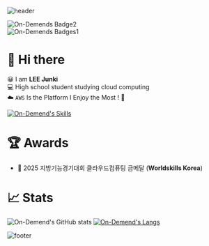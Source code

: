 ![header](https://capsule-render.vercel.app/api?type=venom&height=200&color=gradient&text=On-Demend&animation=twinkling&textBg=false&reversal=false&fontColor=000000)

![On-Demends Badge2](https://img.shields.io/badge/AWS-purple?logo=Amazon%20Web%20Services&logoColor=ffffff)  
![On-Demends Badges1](https://img.shields.io/static/v1?label=Repo%20Name&message=On-Demend&color=blue)  

# 👋 Hi there
😀 I am __LEE Junki__  
💻 High school student studying cloud computing  
☁️ `AWS` Is the Platform I Enjoy the Most ! 💎  
  
[![On-Demend's Skills](https://skillicons.dev/icons?i=aws,docker,kubernetes,nginx,python,terraform&theme=light)](https://skillicons.dev)

# 🏆 Awards
- 🥇 2025 지방기능경기대회 클라우드컴퓨팅 금메달 (**Worldskills Korea**)   
  
# 📈 Stats
![On-Demend's GitHub stats](https://github-readme-stats.vercel.app/api?username=On-Demend&show_icons=true&theme=ambient_gradient)
[![On-Demend's Langs](https://github-readme-stats.vercel.app/api/top-langs/?username=On-Demend&layout=donut)](https://github.com/anuraghazra/github-readme-stats)  

![footer](https://capsule-render.vercel.app/api?type=rounded&height=100&color=black&text=On-Demend&fontColor=FFFFFF&animation=blinking)
